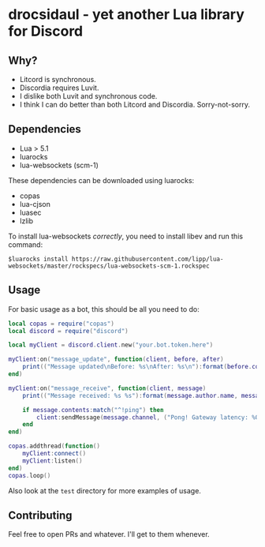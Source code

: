 # drocsidaul - yet another Lua library for Discord #

## Why? ##

- Litcord is synchronous.
- Discordia requires Luvit.
- I dislike both Luvit and synchronous code.
- I think I can do better than both Litcord and Discordia. Sorry-not-sorry.

## Dependencies ##

- Lua > 5.1
- luarocks
- lua-websockets (scm-1)

These dependencies can be downloaded using luarocks:

- copas
- lua-cjson
- luasec
- lzlib

To install lua-websockets *correctly*, you need to install libev and run this command:

```shell
$luarocks install https://raw.githubusercontent.com/lipp/lua-websockets/master/rockspecs/lua-websockets-scm-1.rockspec
```

## Usage ##

For basic usage as a bot, this should be all you need to do:

```lua
local copas = require("copas")
local discord = require("discord")

local myClient = discord.client.new("your.bot.token.here")

myClient:on("message_update", function(client, before, after)
	print(("Message updated\nBefore: %s\nAfter: %s\n"):format(before.contents, after.contents))
end)

myClient:on("message_receive", function(client, message)
	print(("Message received: %s %s"):format(message.author.name, message.contents))

	if message.contents:match("^!ping") then
		client:sendMessage(message.channel, ("Pong! Gateway latency: %0.5ds"):format(client.latency))
	end
end)

copas.addthread(function()
	myClient:connect()
	myClient:listen()
end)
copas.loop()
```

Also look at the `test` directory for more examples of usage.

## Contributing ##

Feel free to open PRs and whatever. I'll get to them whenever.